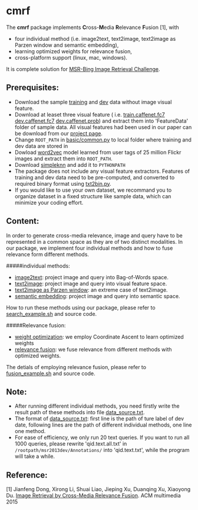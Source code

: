 # cmrf

The **cmrf** package implements **C**ross-**M**edia **R**elevance **F**usion [1], with
* four individual method (i.e. image2text, text2image, text2image as Parzen window and semantic embedding),
* learning optimized weights for relevance fusion,
* cross-platform support (linux, mac, windows).

It is complete solution for [MSR-Bing Image Retrieval Challenge](http://research.microsoft.com/en-US/projects/irc/).

## Prerequisites:
* Download the sample [training](http://www.mmc.ruc.edu.cn/research/irc2015/data/msr2013train.tar.gz) and [dev](http://www.mmc.ruc.edu.cn/research/irc2015/data/msr2013dev.tar.gz) data without image visual feature.
* Download at leaset three visual feature ( i.e. [train.caffenet.fc7](http://www.mmc.ruc.edu.cn/research/irc2015/data/train.ruccaffefc7.imagenet.tar.gz) [dev.caffenet.fc7](http://www.mmc.ruc.edu.cn/research/irc2015/data/dev.ruccaffefc7.imagenet.tar.gz) [dev.caffenet.prob](http://www.mmc.ruc.edu.cn/research/irc2015/data/dev.ruccaffeprob.imagenet.tar.gz)) and extract them into 'FeatureData' folder of sample data. All visual features had been used in our paper can be download from our [project page](http://www.mmc.ruc.edu.cn/research/irc2015/index.html).
* Change `ROOT_PATH` in [basic/common.py](basic/common.py) to local folder where training and dev data are stored in
* Dowload [word2vec](http://www.mmc.ruc.edu.cn/research/irc2015/data/flickr25m.word2vec.tar.gz) model learned from user tags of 25 million Flickr images and extract them into `ROOT_PATH`.
* Download [simpleknn](https://github.com/li-xirong/simpleknn) and add it to `PYTHONPATH`
* The package does not include any visual feature extractors. Features of training and dev data need to be pre-computed, and converted to required binary format using [txt2bin.py](https://github.com/li-xirong/simpleknn/blob/master/txt2bin.py).
* If you would like to use your own dataset, we recommand you to organize dataset in a fixed structure like sample data, which can minimize your coding effort.


## Content:
In order to generate cross-media relevance, image and query have to be represented in a common space as they are of two distinct modalities. In our package, we implement four individual methods and how to fuse relevance form different methods.

#####individual methods:
* [image2text](image2text.py): project image and query into Bag-of-Words space.
* [text2image](text2image.py): project image and query into visual feature space.
* [text2image as Parzen window](parzenWindow.py): an extreme case of text2image.
* [semantic embedding](semantic_embedding.py):  project image and query into semantic space.

How to run these methods using our package, please refer to [search_example.sh](search_example.sh) and source code.

#####Relevance fusion:
* [weight optimization](weightOptimization.py): we employ Coordinate Ascent to learn optimized weights
* [relevance fusion](relevanceFusion.py): we fuse relevance from different methods with optimized weights.

The detials of employing relevance fusion, please refer to [fusion_example.sh](fusion_example.sh) and source code.

## Note:
* After running different individual methods, you need firstly write the result path of these methods into file [data_source.txt](data/data_source.txt). 
* The format of [data_source.txt](data/data_source.txt): first line is the path of ture label of dev date, following lines are the path of different individual methods, one line one method.
* For ease of efficiency, we only run 20 text queries. If you want to run all 1000 queries, please rewrite  'qid.text.all.txt' in `/rootpath/msr2013dev/Annotations/` into 'qid.text.txt', while the program will take a while.


## Reference:

[1] Jianfeng Dong, Xirong Li, Shuai Liao, Jieping Xu, Duanqing Xu, Xiaoyong Du. [Image Retrieval by Cross-Media Relevance Fusion](http://www.mmc.ruc.edu.cn/research/irc2015/p173-dong.pdf). ACM multimedia 2015
